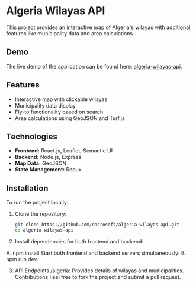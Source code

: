 # Algeria Wilayas API

This project provides an interactive map of Algeria's wilayas with additional features like municipality data and area calculations.

## Demo

The live demo of the application can be found here: [algeria-wilayas-api](https://nasrosoft.github.io/algeria-wilayas-api/).

## Features

- Interactive map with clickable wilayas
- Municipality data display
- Fly-to functionality based on search
- Area calculations using GeoJSON and Turf.js

## Technologies

- **Frontend:** React.js, Leaflet, Semantic UI
- **Backend:** Node.js, Express
- **Map Data:** GeoJSON
- **State Management:** Redux

## Installation

To run the project locally:

1. Clone the repository:

   ```bash
   git clone https://github.com/nasrosoft/algeria-wilayas-api.git
   cd algeria-wilayas-api

   ```

2. Install dependencies for both frontend and backend:

A. npm install
Start both frontend and backend servers simultaneously:
B. npm run dev

3. API Endpoints
   /algeria: Provides details of wilayas and municipalities.
   Contributions
   Feel free to fork the project and submit a pull request.
